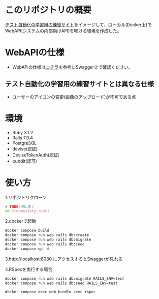 # このリポジトリの概要
[テスト自動化の学習用の練習サイト](https://hotel.testplanisphere.dev/ja/index.html)をイメージして、ローカル(Docker上)でWebAPI(システムの内部向けAPI)を叩ける環境を作成した。  

# WebAPIの仕様
- WebAPIの仕様は[コチラ](#使い方)を参考にSwagger上で確認ください。

## テスト自動化の学習用の練習サイトとは異なる仕様
- ユーザーのアイコンの変更(画像のアップロード)が不可である点

# 環境
- Ruby 3.1.2
- Rails 7.0.4
- PostgreSQL
- devise(認証)
- DeviseTokenAuth(認証)
- pundit(認可)
 
# 使い方
1.リポジトリクローン
```bash
# TODO:URL書く
cd [repository_root] 
```

2.dockerで起動
```bash
docker compose build
docker compose run web rails db:create
docker compose run web rails db:migrate
docker compose run web rails db:seed
docker compose up -d  
```
3.http://localhost:8080 にアクセスするとSwaggerが見れる

4.RSpecを実行する場合
```bash
docker compose run web rails db:migrate RAILS_ENV=test
docker compose run web rails db:seed RAILS_ENV=test

docker compose exec web bundle exec rspec
````
